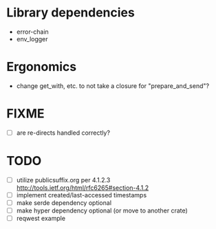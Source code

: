 # Library dependencies
* error-chain
* env_logger

# Ergonomics
* change get_with, etc. to not take a closure for "prepare_and_send"?

# FIXME
- [ ] are re-directs handled correctly?

# TODO
- [ ] utilize publicsuffix.org per 4.1.2.3 http://tools.ietf.org/html/rfc6265#section-4.1.2
- [ ] implement created/last-accessed timestamps
- [ ] make serde dependency optional
- [ ] make hyper dependency optional (or move to another crate)
- [ ] reqwest example

